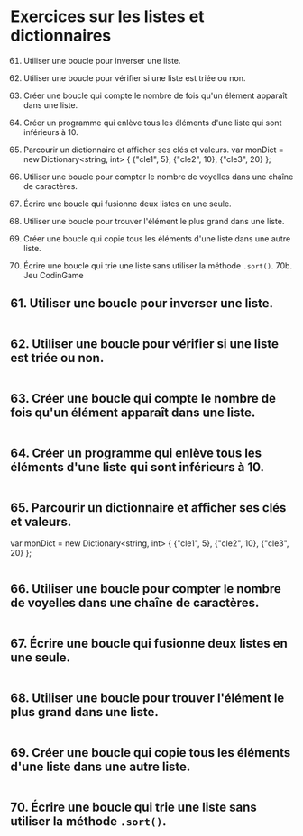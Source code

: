 # Exercices sur les listes et dictionnaires

61. Utiliser une boucle pour inverser une liste.
62. Utiliser une boucle pour vérifier si une liste est triée ou non.
63. Créer une boucle qui compte le nombre de fois qu'un élément apparaît dans une liste.
64. Créer un programme qui enlève tous les éléments d'une liste qui sont inférieurs à 10.
65. Parcourir un dictionnaire et afficher ses clés et valeurs.
var monDict = new Dictionary<string, int> {
    {"cle1", 5},
    {"cle2", 10},
    {"cle3", 20}
};

66. Utiliser une boucle pour compter le nombre de voyelles dans une chaîne de caractères.
67. Écrire une boucle qui fusionne deux listes en une seule.
68. Utiliser une boucle pour trouver l'élément le plus grand dans une liste.
69. Créer une boucle qui copie tous les éléments d'une liste dans une autre liste.
70. Écrire une boucle qui trie une liste sans utiliser la méthode `.sort()`.
70b. Jeu CodinGame


## 61. Utiliser une boucle pour inverser une liste.
```C#
```
## 62. Utiliser une boucle pour vérifier si une liste est triée ou non.
```C#
```
## 63. Créer une boucle qui compte le nombre de fois qu'un élément apparaît dans une liste.
```C#
```
## 64. Créer un programme qui enlève tous les éléments d'une liste qui sont inférieurs à 10.
```C#
```
## 65. Parcourir un dictionnaire et afficher ses clés et valeurs.
var monDict = new Dictionary<string, int> {
    {"cle1", 5},
    {"cle2", 10},
    {"cle3", 20}
};
```C#
```
## 66. Utiliser une boucle pour compter le nombre de voyelles dans une chaîne de caractères.
```C#
```
## 67. Écrire une boucle qui fusionne deux listes en une seule.
```C#
```
## 68. Utiliser une boucle pour trouver l'élément le plus grand dans une liste.
```C#
```
## 69. Créer une boucle qui copie tous les éléments d'une liste dans une autre liste.
```C#
```
## 70. Écrire une boucle qui trie une liste sans utiliser la méthode `.sort()`.
```C#
```
